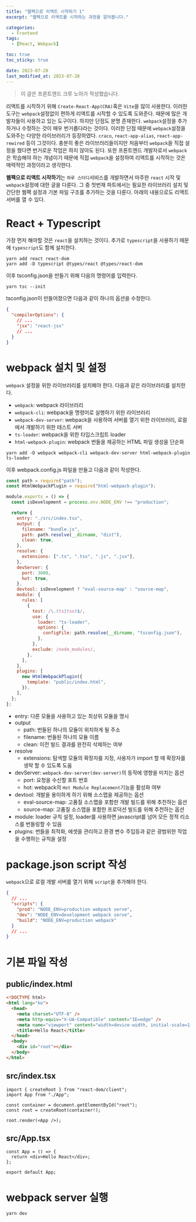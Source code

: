 ```yaml
---
title: "웹팩으로 리액트 시작하기 1"
excerpt: "웹팩으로 리액트를 시작하는 과정을 알아봅니다."

categories:
  - Frontend
tags:
  - [React, Webpack]

toc: true
toc_sticky: true

date: 2023-07-28
last_modified_at: 2023-07-28
---
```


> 이 글은 프론트엔드 크루 노아가 작성했습니다.

리액트를 시작하기 위해 `Create-React-App(CRA)`혹은 `Vite`을 많이 사용한다. 이러한 도구는 `webpack`설정없이 편하게 리액트를 시작할 수 있도록 도와준다. 때문에 많은 개발자들이 사용하고 있는 도구이다. 하지만 단점도 분명 존재한다. `webpack`설정을 추가하거나 수정하는 것이 매우 번거롭다라는 것이다. 이러한 단점 때문에 `webpack`설정을 도와주는 다양한 라이브러리가 등장하였다. `craco`, `react-app-alias`, `react-app-rewired` 등이 그것이다. 충분히 좋은 라이브러리들이지만 처음부터 `webpack`을 직접 설정을 했다면 번거로운 작업은 하지 않아도 된다. 또한 프론트엔드 개발자로서 `webpack`은 학습해야 하는 개념이기 때문에 직접 `webpack`을 설정하여 리액트를 시작하는 것은 매력적인 과정이라고 생각한다.

**웹팩으로 리액트 시작하기**는 `하루 스터디`서비스를 개발하면서 마주한 `react` 시작 및 `webpack`설정에 대한 글을 다룬다. 그 중 첫번재 파트에서는 필요한 라이브러리 설치 및 간단한 웹팩 설정과 기본 파일 구조를 추가하는 것을 다룬다. 아래의 내용으로도 리액트 서버를 열 수 있다.

# React + Typescript

가장 먼저 해야할 것은 `react`을 설치하는 것이다. 추가로 `typescript`을 사용하기 때문에 `typescript`도 함께 설치한다.

```shell
yarn add react react-dom
yarn add -D typescript @types/react @types/react-dom
```

이후 tsconfig.json을 만들기 위해 다음의 명령어를 입력한다.

```shell
yarn tsc --init
```

tsconfig.json이 만들어졌으면 다음과 같이 하나의 옵션을 수정한다.

```json
{
  "compilerOptions": {
    // ...
    "jsx": "react-jsx"
    // ...
  }
}
```

# webpack 설치 및 설정

`webpack` 설정을 위한 라이브러리를 설치해야 한다. 다음과 같은 라이브러리를 설치한다.

- `webpack`: webpack 라이브러리
- `webpack-cli`: webpack을 명령어로 실행하기 위한 라이브러리
- `webpack-dev-server`: webpack을 사용하여 서버를 열기 위한 라이브러리, 로컬에서 개발하기 위한 테스트 서버
- `ts-loader`: webpack을 위한 타입스크립트 loader
- `html-webpack-plugin`: webpack 번들을 제공하는 HTML 파일 생성을 단순화

```shell
yarn add -D webpack webpack-cli webpack-dev-server html-webpack-plugin ts-loader
```

이후 webpack.config.js 파일을 만들고 다음과 같이 작성한다.

```javascript
const path = require("path");
const HtmlWebpackPlugin = require("html-webpack-plugin");

module.exports = () => {
  const isDevelopment = process.env.NODE_ENV !== "production";

  return {
    entry: "./src/index.tsx",
    output: {
      filename: "bundle.js",
      path: path.resolve(__dirname, "dist"),
      clean: true,
    },
    resolve: {
      extensions: [".ts", ".tsx", ".js", ".jsx"],
    },
    devServer: {
      port: 3000,
      hot: true,
    },
    devtool: isDevelopment ? "eval-source-map" : "source-map",
    module: {
      rules: [
        {
          test: /\.(ts|tsx)$/,
          use: {
            loader: "ts-loader",
            options: {
              configFile: path.resolve(__dirname, "tsconfig.json"),
            },
          },
          exclude: /node_modules/,
        },
      ],
    },
    plugins: [
      new HtmlWebpackPlugin({
        template: "public/index.html",
      }),
    ],
  };
};
```

- entry: 다른 모듈을 사용하고 있는 최상위 모듈을 명시
- output
  - path: 번들된 하나의 모듈이 위치하게 될 주소
  - filename: 번들된 하나의 모듈 이름
  - clean: 이전 빌드 결과를 완전히 삭제하는 여부
- resolve
  - extensions: 탐색할 모듈의 확장자를 지정, 사용자가 import 할 때 확장자를 생략 할 수 있도록 도움
- devServer: `webpack-dev-server(dev-server)`의 동작에 영향을 미치는 옵션
  - port: 요청을 수신할 포트 번호
  - hot: webpack의 `Hot Module Replacement`기능을 활성화 여부
- devtool: 개발을 용이하게 하기 위해 소스맵을 제공하는 옵션
  - eval-source-map: 고품질 소스맵을 포함한 개발 빌드를 위해 추천하는 옵션
  - source-map: 고품질 소스맵을 포함한 프로덕션 빌드를 위해 추천하는 옵션
- module: loader 규칙 설정, loader를 사용하면 javascript를 넘어 모든 정적 리소스를 번들링할 수 있음
- plugins: 번들을 최적화, 에셋을 관리하고 환경 변수 주입등과 같은 광범위한 작업을 수행하는 규칙을 설정

# package.json script 작성

`webpack`으로 로컬 개발 서버를 열기 위해 `script`을 추가해야 한다.

```json
{
  // ...
  "scripts": {
    "prod": "NODE_ENV=production webpack serve",
    "dev": "NODE_ENV=development webpack serve",
    "build": "NODE_ENV=production webpack"
  }
  // ...
}
```

# 기본 파일 작성

## public/index.html

```html
<!DOCTYPE html>
<html lang="ko">
  <head>
    <meta charset="UTF-8" />
    <meta http-equiv="X-UA-Compatible" content="IE=edge" />
    <meta name="viewport" content="width=device-width, initial-scale=1.0" />
    <title>Hello React</title>
  </head>
  <body>
    <div id="root"></div>
  </body>
</html>
```

## src/index.tsx

```tsx
import { createRoot } from "react-dom/client";
import App from "./App";

const container = document.getElementById("root");
const root = createRoot(container!);

root.render(<App />);
```

## src/App.tsx

```tsx
const App = () => {
  return <div>Hello React</div>;
};

export default App;
```

# webpack server 실행

```shell
yarn dev
```
